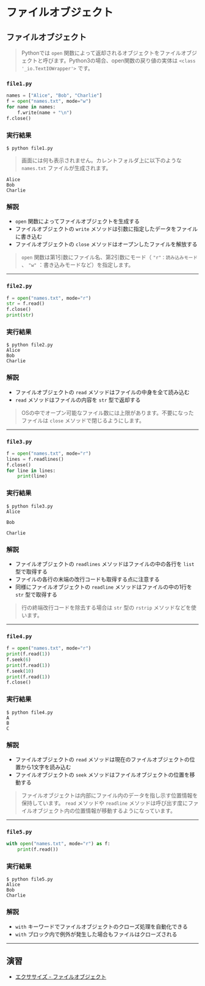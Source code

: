 # ファイルオブジェクト

## ファイルオブジェクト

> Pythonでは `open` 関数によって返却されるオブジェクトをファイルオブジェクトと呼びます。Python3の場合、open関数の戻り値の実体は `<class '_io.TextIOWrapper'>` です。

### `file1.py`

``` py
names = ["Alice", "Bob", "Charlie"]
f = open("names.txt", mode="w")
for name in names:
    f.write(name + "\n")
f.close()
```

### 実行結果

``` 
$ python file1.py
```

> 画面には何も表示されません。カレントフォルダ上に以下のような `names.txt` ファイルが生成されます。

``` 
Alice
Bob
Charlie
```

### 解説

* `open` 関数によってファイルオブジェクトを生成する
* ファイルオブジェクトの `write` メソッドは引数に指定したデータをファイルに書き込む
* ファイルオブジェクトの `close` メソッドはオープンしたファイルを解放する

> `open` 関数は第1引数にファイル名、第2引数にモード（ `"r"：読み込みモード` 、 `"w"` ：書き込みモードなど）を指定します。

---

### `file2.py`

``` py
f = open("names.txt", mode="r")
str = f.read()
f.close()
print(str)
```

### 実行結果

``` 
$ python file2.py
Alice
Bob
Charlie

```

### 解説

* ファイルオブジェクトの `read` メソッドはファイルの中身を全て読み込む
* `read` メソッドはファイルの内容を `str` 型で返却する

> OSの中でオープン可能なファイル数には上限があります。不要になったファイルは `close` メソッドで閉じるようにします。

---

### `file3.py`

``` py
f = open("names.txt", mode="r")
lines = f.readlines()
f.close()
for line in lines:
    print(line)
```

### 実行結果

``` 
$ python file3.py
Alice

Bob

Charlie

```

### 解説

* ファイルオブジェクトの `readlines` メソッドはファイルの中の各行を `list` 型で取得する
* ファイルの各行の末端の改行コードも取得する点に注意する
* 同様にファイルオブジェクトの `readline` メソッドはファイルの中の1行を `str` 型で取得する

> 行の終端改行コードを除去する場合は `str` 型の `rstrip` メソッドなどを使います。

---

### `file4.py`

``` py
f = open("names.txt", mode="r")
print(f.read(1))
f.seek(6)
print(f.read(1))
f.seek(10)
print(f.read(1))
f.close()
```

### 実行結果

``` 
$ python file4.py
A
B
C
```

### 解説

* ファイルオブジェクトの `read` メソッドは現在のファイルオブジェクトの位置から1文字を読み込む
* ファイルオブジェクトの `seek` メソッドはファイルオブジェクトの位置を移動する

> ファイルオブジェクトは内部にファイル内のデータを指し示す位置情報を保持しています。 `read` メソッドや `readline` メソッドは呼び出す度にファイルオブジェクト内の位置情報が移動するようになっています。

---

### `file5.py`

``` py
with open("names.txt", mode="r") as f:
    print(f.read())
```

### 実行結果

``` 
$ python file5.py
Alice
Bob
Charlie
```

### 解説

* `with` キーワードでファイルオブジェクトのクローズ処理を自動化できる
* `with` ブロック内で例外が発生した場合もファイルはクローズされる

---

## 演習

* [エクササイズ - ファイルオブジェクト](../ex/26_fileobject_ex.md)
